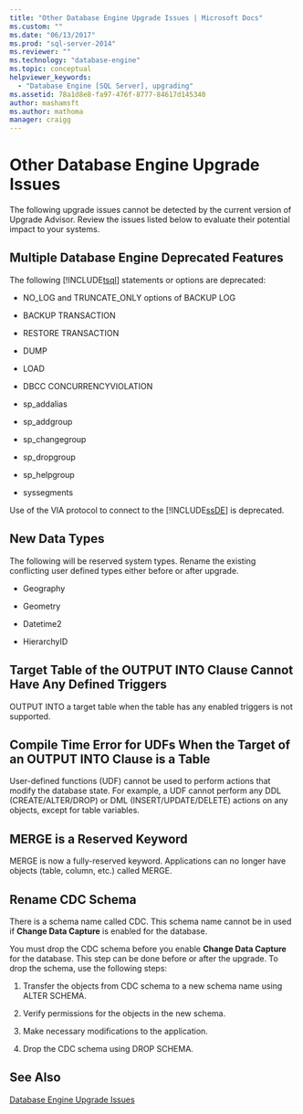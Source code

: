 ```yaml
---
title: "Other Database Engine Upgrade Issues | Microsoft Docs"
ms.custom: ""
ms.date: "06/13/2017"
ms.prod: "sql-server-2014"
ms.reviewer: ""
ms.technology: "database-engine"
ms.topic: conceptual
helpviewer_keywords: 
  - "Database Engine [SQL Server], upgrading"
ms.assetid: 78a1d8e8-fa97-476f-8777-84617d145340
author: mashamsft
ms.author: mathoma
manager: craigg
---
```

# Other Database Engine Upgrade Issues
  The following upgrade issues cannot be detected by the current version of Upgrade Advisor. Review the issues listed below to evaluate their potential impact to your systems.  
  
## Multiple Database Engine Deprecated Features  
 The following [!INCLUDE[tsql](../../includes/tsql-md.md)] statements or options are deprecated:  
  
-   NO_LOG and TRUNCATE_ONLY options of BACKUP LOG  
  
-   BACKUP TRANSACTION  
  
-   RESTORE TRANSACTION  
  
-   DUMP  
  
-   LOAD  
  
-   DBCC CONCURRENCYVIOLATION  
  
-   sp_addalias  
  
-   sp_addgroup  
  
-   sp_changegroup  
  
-   sp_dropgroup  
  
-   sp_helpgroup  
  
-   syssegments  
  
 Use of the VIA protocol to connect to the [!INCLUDE[ssDE](../../includes/ssde-md.md)] is deprecated.  
  
## New Data Types  
 The following will be reserved system types. Rename the existing conflicting user defined types either before or after upgrade.  
  
-   Geography  
  
-   Geometry  
  
-   Datetime2  
  
-   HierarchyID  
  
## Target Table of the OUTPUT INTO Clause Cannot Have Any Defined Triggers  
 OUTPUT INTO a target table when the table has any enabled triggers is not supported.  
  
## Compile Time Error for UDFs When the Target of an OUTPUT INTO Clause is a Table  
 User-defined functions (UDF) cannot be used to perform actions that modify the database state. For example, a UDF cannot perform any DDL (CREATE/ALTER/DROP) or DML (INSERT/UPDATE/DELETE) actions on any objects, except for table variables.  
  
## MERGE is a Reserved Keyword  
 MERGE is now a fully-reserved keyword. Applications can no longer have objects (table, column, etc.) called MERGE.  
  
## Rename CDC Schema  
 There is a schema name called CDC. This schema name cannot be in used if **Change Data Capture** is enabled for the database.  
  
 You must drop the CDC schema before you enable **Change Data Capture** for the database. This step can be done before or after the upgrade. To drop the schema, use the following steps:  
  
1.  Transfer the objects from CDC schema to a new schema name using ALTER SCHEMA.  
  
2.  Verify permissions for the objects in the new schema.  
  
3.  Make necessary modifications to the application.  
  
4.  Drop the CDC schema using DROP SCHEMA.  
  
## See Also  
 [Database Engine Upgrade Issues](../../../2014/sql-server/install/database-engine-upgrade-issues.md)  
  
  
